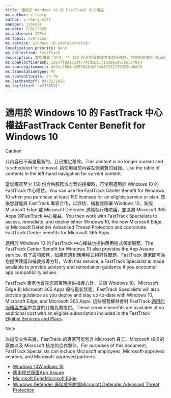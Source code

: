 ```yaml
---
title: 適用於 Windows 10 的 FastTrack 中心權益
ms.author: v-rberg
author: v-rberg-msft
manager: jimmuir
ms.date: 7/01/2020
ms.audience: ITPro
ms.topic: overview
ms.service: windows-10-administration
localization_priority: None
ms.collection: FastTrack
description: 當您購買「至少」** 150 份合格服務或方案的授權時，可使用適用於 Windows 10 的 FastTrack 中心權益。
ms.openlocfilehash: 3293ff9212224774cd101171a20e18972e51f8c4
ms.sourcegitcommit: de2cc20b4ab297633cb254d42532719022bb8d99
ms.translationtype: MT
ms.contentlocale: zh-TW
ms.lasthandoff: 09/02/2020
ms.locfileid: "47338531"
---
```

# <a name="fasttrack-center-benefit-for-windows-10"></a><span data-ttu-id="644f9-103">適用於 Windows 10 的 FastTrack 中心權益</span><span class="sxs-lookup"><span data-stu-id="644f9-103">FastTrack Center Benefit for Windows 10</span></span>

> [!CAUTION]
> <span data-ttu-id="644f9-104">此內容已不再是最新的，且已排定移除。</span><span class="sxs-lookup"><span data-stu-id="644f9-104">This content is no longer current and is scheduled for removal.</span></span> <span data-ttu-id="644f9-105">請使用目前內容左側瀏覽的目錄。</span><span class="sxs-lookup"><span data-stu-id="644f9-105">Use the table of contents in the left-hand navigation for current content.</span></span>

<span data-ttu-id="644f9-106">當您購買至少 150 份合格服務或方案的授權時，可使用適用於 Windows 10 的 FastTrack 中心權益。</span><span class="sxs-lookup"><span data-stu-id="644f9-106">You can use the FastTrack Center Benefit for Windows 10 when you purchase at least 150 licenses for an eligible service or plan.</span></span> <span data-ttu-id="644f9-107">然後您就能與 FastTrack 專家合作，以評估、補救並部署 Windows 10、新版 Microsoft Edge 或 Microsoft Defender 進階執行緒防護，並協調 Microsoft 365 Apps 的FastTrack 中心權益。</span><span class="sxs-lookup"><span data-stu-id="644f9-107">You then work with FastTrack Specialists to assess, remediate, and deploy either Windows 10, the new Microsoft Edge, or Microsoft Defender Advanced Thread Protection and coordinate FastTrack Center benefits for Microsoft 365 Apps.</span></span> 

<span data-ttu-id="644f9-108">適用於 Windows 10 的 FastTrack 中心權益也提供應用程式保證服務。</span><span class="sxs-lookup"><span data-stu-id="644f9-108">The FastTrack Center Benefit for Windows 10 also provides the App Assure service.</span></span> <span data-ttu-id="644f9-109">有了這項服務，如果您遇到應用程式相容性問題，FastTrack 專家即可為您提供建議和補救指導方針。</span><span class="sxs-lookup"><span data-stu-id="644f9-109">With this service, a FastTrack Specialist is made available to provide advisory and remediation guidance if you encounter app compatibility issues.</span></span> 

<span data-ttu-id="644f9-110">FastTrack 專家也會在您部署時提供指導方針，並讓 Windows 10、Microsoft Edge 和 Microsoft 365 Apps 保持最新狀態。</span><span class="sxs-lookup"><span data-stu-id="644f9-110">FastTrack Specialists will also provide guidance as you deploy and stay up-to-date with Windows 10, Microsoft Edge, and Microsoft 365 Apps.</span></span> <span data-ttu-id="644f9-111">這些服務權益會對 FastTrack [適用的服務與方案](M365-eligible-services-and-plans.md)中包含的訂閱免費提供。</span><span class="sxs-lookup"><span data-stu-id="644f9-111">These service benefits are available at no additional cost with an eligible subscription included in the FastTrack [Eligible Services and Plans](M365-eligible-services-and-plans.md).</span></span>
  
> [!NOTE]
> <span data-ttu-id="644f9-112">以這份文件來說，FastTrack 的專家可能包含 Microsoft 員工、Microsoft 核准的廠商以及 Microsoft 核准的合作夥伴。</span><span class="sxs-lookup"><span data-stu-id="644f9-112">For purposes of this document, FastTrack Specialists can include Microsoft employees, Microsoft-approved vendors, and Microsoft-approved partners.</span></span> 
    
- [<span data-ttu-id="644f9-113">Windows 10</span><span class="sxs-lookup"><span data-stu-id="644f9-113">Windows 10</span></span>](Win-10-windows-10.md)
- [<span data-ttu-id="644f9-114">應用程式保證</span><span class="sxs-lookup"><span data-stu-id="644f9-114">App Assure</span></span>](Win-10-app-assure.md)
- [<span data-ttu-id="644f9-115">Microsoft Edge</span><span class="sxs-lookup"><span data-stu-id="644f9-115">Microsoft Edge</span></span>](Win-10-microsoft-edge.md)
- [<span data-ttu-id="644f9-116">Windows Defender 進階威脅防護</span><span class="sxs-lookup"><span data-stu-id="644f9-116">Microsoft Defender Advanced Threat Protection</span></span>](Win-10-microsoft-defender-atp.md)

